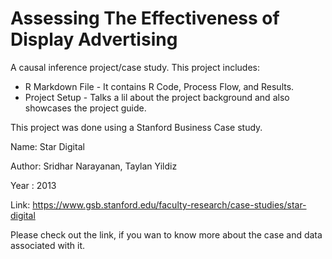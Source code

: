 # Assessing The Effectiveness of Display Advertising

A causal inference project/case study.
This project includes:
* R Markdown File - It contains R Code, Process Flow, and Results.
* Project Setup - Talks a lil about the project background and also showcases the project guide.

This project was done using a Stanford Business Case study.

Name: Star Digital

Author: Sridhar Narayanan, Taylan Yildiz

Year : 2013

Link: https://www.gsb.stanford.edu/faculty-research/case-studies/star-digital

Please check out the link, if you wan to know more about the case and data associated with it.
